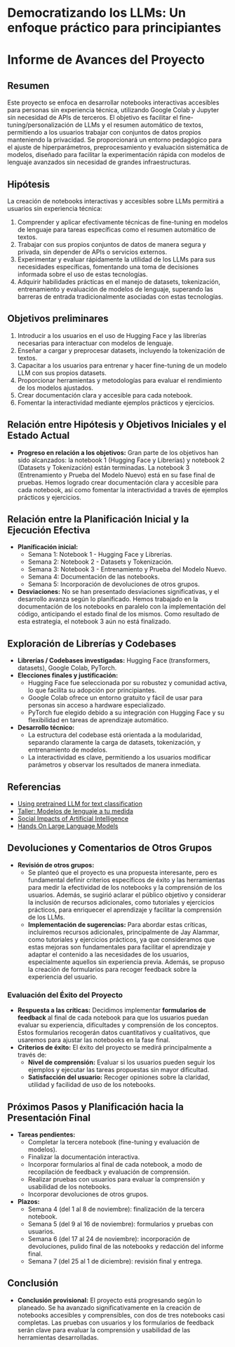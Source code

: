 # Democratizando los LLMs: Un enfoque práctico para principiantes

# Informe de Avances del Proyecto

## Resumen

Este proyecto se enfoca en desarrollar notebooks interactivas accesibles para personas sin experiencia técnica, utilizando Google Colab y Jupyter sin necesidad de APIs de terceros. El objetivo es facilitar el fine-tuning/personalización de LLMs y el resumen automático de textos, permitiendo a los usuarios trabajar con conjuntos de datos propios manteniendo la privacidad. Se proporcionará un entorno pedagógico para el ajuste de hiperparámetros, preprocesamiento y evaluación sistemática de modelos, diseñado para facilitar la experimentación rápida con modelos de lenguaje avanzados sin necesidad de grandes infraestructuras.

## Hipótesis

La creación de notebooks interactivas y accesibles sobre LLMs permitirá a usuarios sin experiencia técnica:

1. Comprender y aplicar efectivamente técnicas de fine-tuning en modelos de lenguaje para tareas específicas como el resumen automático de textos.
2. Trabajar con sus propios conjuntos de datos de manera segura y privada, sin depender de APIs o servicios externos.
3. Experimentar y evaluar rápidamente la utilidad de los LLMs para sus necesidades específicas, fomentando una toma de decisiones informada sobre el uso de estas tecnologías.
4. Adquirir habilidades prácticas en el manejo de datasets, tokenización, entrenamiento y evaluación de modelos de lenguaje, superando las barreras de entrada tradicionalmente asociadas con estas tecnologías.

## Objetivos preliminares

1. Introducir a los usuarios en el uso de Hugging Face y las librerías necesarias para interactuar con modelos de lenguaje.
2. Enseñar a cargar y preprocesar datasets, incluyendo la tokenización de textos.
3. Capacitar a los usuarios para entrenar y hacer fine-tuning de un modelo LLM con sus propios datasets.
4. Proporcionar herramientas y metodologías para evaluar el rendimiento de los modelos ajustados.
5. Crear documentación clara y accesible para cada notebook.
6. Fomentar la interactividad mediante ejemplos prácticos y ejercicios.
  
## Relación entre Hipótesis y Objetivos Iniciales y el Estado Actual

- **Progreso en relación a los objetivos:** Gran parte de los objetivos han sido alcanzados: la notebook 1 (Hugging Face y Librerías) y notebook 2 (Datasets y Tokenización) están terminadas. La notebook 3 (Entrenamiento y Prueba del Modelo Nuevo) está en su fase final de pruebas. Hemos logrado crear documentación clara y accesible para cada notebook, así como fomentar la interactividad a través de ejemplos prácticos y ejercicios. 

## Relación entre la Planificación Inicial y la Ejecución Efectiva
- **Planificación inicial:** 
  - Semana 1: Notebook 1 - Hugging Face y Librerías.
  - Semana 2: Notebook 2 - Datasets y Tokenización.
  - Semana 3: Notebook 3 - Entrenamiento y Prueba del Modelo Nuevo.
  - Semana 4: Documentación de las notebooks.
  - Semana 5: Incorporación de devoluciones de otros grupos.
- **Desviaciones:** No se han presentado desviaciones significativas, y el desarrollo avanza según lo planificado. Hemos trabajado en la documentación de los notebooks en paralelo con la implementación del código, anticipando el estado final de los mismos. Como resultado de esta estrategia, el notebook 3 aún no está finalizado. 
  
## Exploración de Librerías y Codebases
- **Librerías / Codebases investigadas:** Hugging Face (transformers, datasets), Google Colab, PyTorch.
- **Elecciones finales y justificación:**
  - Hugging Face fue seleccionada por su robustez y comunidad activa, lo que facilita su adopción por principiantes.
  - Google Colab ofrece un entorno gratuito y fácil de usar para personas sin acceso a hardware especializado.
  - PyTorch fue elegido debido a su integración con Hugging Face y su flexibilidad en tareas de aprendizaje automático.
- **Desarrollo técnico:** 
  - La estructura del codebase está orientada a la modularidad, separando claramente la carga de datasets, tokenización, y entrenamiento de modelos.
  - La interactividad es clave, permitiendo a los usuarios modificar parámetros y observar los resultados de manera inmediata.

## Referencias
- [Using pretrained LLM for text classification](https://colab.research.google.com/drive/1h3hQ8anuKjoWJXz12p-OgwduBpYQB7rI?usp=sharing)
- [Taller: Modelos de lenguaje a tu medida](https://colab.research.google.com/github/nanom/llm_adaptation_workshop/blob/main/Taller_Modelos_de_lenguaje_a_tu_medida_13_de_septiembre_2023.ipynb)
- [Social Impacts of Artificial Intelligence](https://colab.research.google.com/drive/1bSo9oXpB7fHjPB5UZGKJAcyA0zXHGjZO?usp=sharing#scrollTo=7JMLkzn24hnm)
- [Hands On Large Language Models](https://github.com/HandsOnLLM/Hands-On-Large-Language-Models/tree/main)

## Devoluciones y Comentarios de Otros Grupos
- **Revisión de otros grupos:** 
  - Se planteó que el proyecto es una propuesta interesante, pero es fundamental definir criterios específicos de éxito y las herramientas para medir la efectividad de los notebooks y la comprensión de los usuarios. Además, se sugirió aclarar el público objetivo y considerar la inclusión de recursos adicionales, como tutoriales y ejercicios prácticos, para enriquecer el aprendizaje y facilitar la comprensión de los LLMs.
  - **Implementación de sugerencias:** Para abordar estas críticas, incluiremos recursos adicionales, principalmente de Jay Alammar, como tutoriales y ejercicios prácticos, ya que consideramos que estas mejoras son fundamentales para facilitar el aprendizaje y adaptar el contenido a las necesidades de los usuarios, especialmente aquellos sin experiencia previa. Además, se propuso la creación de formularios para recoger feedback sobre la experiencia del usuario.

### Evaluación del Éxito del Proyecto
- **Respuesta a las críticas:** Decidimos implementar **formularios de feedback** al final de cada notebook para que los usuarios puedan evaluar su experiencia, dificultades y comprensión de los conceptos. Estos formularios recogerán datos cuantitativos y cualitativos, que usaremos para ajustar las notebooks en la fase final.
- **Criterios de éxito:** El éxito del proyecto se medirá principalmente a través de:
  - **Nivel de comprensión:** Evaluar si los usuarios pueden seguir los ejemplos y ejecutar las tareas propuestas sin mayor dificultad.
  - **Satisfacción del usuario:** Recoger opiniones sobre la claridad, utilidad y facilidad de uso de los notebooks.

## Próximos Pasos y Planificación hacia la Presentación Final
- **Tareas pendientes:**
  - Completar la tercera notebook (fine-tuning y evaluación de modelos).
  - Finalizar la documentación interactiva.
  - Incorporar formularios al final de cada notebook, a modo de recopilación de feedback y evaluación de comprensión.
  - Realizar pruebas con usuarios para evaluar la comprensión y usabilidad de los notebooks.
  - Incorporar devoluciones de otros grupos.
- **Plazos:** 
  - Semana 4 (del 1 al 8 de noviembre): finalización de la tercera notebook.
  - Semana 5 (del 9 al 16 de noviembre): formularios y pruebas con usuarios.
  - Semana 6 (del 17 al 24 de noviembre): incorporación de devoluciones, pulido final de las notebooks y redacción del informe final.
  - Semana 7 (del 25 al 1 de diciembre): revisión final y entrega.

## Conclusión
- **Conclusión provisional:** El proyecto está progresando según lo planeado. Se ha avanzado significativamente en la creación de notebooks accesibles y comprensibles, con dos de tres notebooks casi completas. Las pruebas con usuarios y los formularios de feedback serán clave para evaluar la comprensión y usabilidad de las herramientas desarrolladas.

